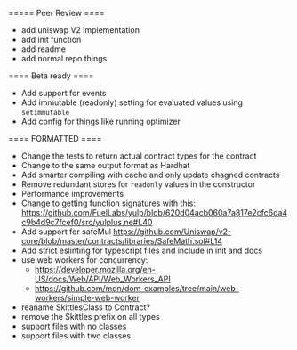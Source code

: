 ===== Peer Review ====

- add uniswap V2 implementation
- add init function
- add readme
- add normal repo things

==== Beta ready ====

- Add support for events
- Add immutable (readonly) setting for evaluated values using `setimmutable`
- Add config for things like running optimizer

==== FORMATTED ====

- Change the tests to return actual contract types for the contract
- Change to the same output format as Hardhat
- Add smarter compiling with cache and only update chagned contracts
- Remove redundant stores for `readonly` values in the constructor
- Performance improvements
- Change to getting function signatures with this: https://github.com/FuelLabs/yulp/blob/620d04acb060a7a817e2cfc6da4c9b4d9c7fcef0/src/yulplus.ne#L40
- Add support for safeMul https://github.com/Uniswap/v2-core/blob/master/contracts/libraries/SafeMath.sol#L14
- Add strict eslinting for typescript files and include in init and docs
- use web workers for concurrency:
  - https://developer.mozilla.org/en-US/docs/Web/API/Web_Workers_API
  - https://github.com/mdn/dom-examples/tree/main/web-workers/simple-web-worker
- reaname SkittlesClass to Contract?
- remove the Skittles prefix on all types
- support files with no classes
- support files with two classes
